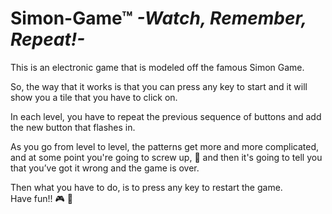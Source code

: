 # Simon-Game™ <em>-Watch, Remember, Repeat!-</em>
This is an electronic game that is modeled off the famous Simon Game. <br>

So, the way that it works is that you can press any key to start and it will show you a tile that you have to click on. <br>

In each level, you have to repeat the previous sequence of buttons and add the new button that flashes in.

As you go from level to level, the patterns get more and more complicated, and at some point you're going to screw up, 🤪
and then it's going to tell you that you’ve got it wrong and the game is over. <br>

Then what you have to do, is to press any key to restart the game. <br>
Have fun!! 🎮 👾
